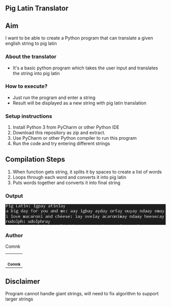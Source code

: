 ## Pig Latin Translator

## Aim

I want to be able to create a Python program that can translate a given english string to pig latin

### About the translator
- It's a basic python program which takes the user input and translates the string into pig latin

### How to execute?
- Just run the program and enter a string
- Result will be displayed as a new string with pig latin translation

### Setup instructions
1. Install Python 3 from PyCharm or other Python IDE
2. Download this repository as zip and extract.
3. Use PyCharm or other Python compiler to run this program
5. Run the code and try entering different strings


## Compilation Steps

1. When function gets string, it splits it by spaces to create a list of words
2. Loops through each word and converts it into pig latin
3. Puts words together and converts it into final string

### Output
<img align="center" alt="output"  src="Images/test_cases_1.PNG"/> <img align="center" alt="output"  src="Images/test_cases_2.PNG" />

### Author

Comnk

<table>
  <tr>
    <td align="center"><a href="https://github.com/comnk"><br/>
      <sub><b>Comnk</b></sub></a></td>
  </tr>
</table>


## Disclaimer

Program cannot handle giant strings, will need to fix algorithm to support larger strings
